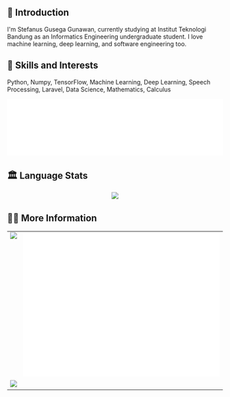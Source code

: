 ## 💬 Introduction
I'm Stefanus Gusega Gunawan, currently studying at Institut Teknologi Bandung as an Informatics Engineering undergraduate student. I love machine learning, deep learning, and software engineering too.

## 🌱 Skills and Interests
Python, Numpy, TensorFlow, Machine Learning, Deep Learning, Speech Processing, Laravel, Data Science, Mathematics, Calculus

![Topics](/metrics.plugin.topics.svg)

## 🏛️ Language Stats
<div align="center">
    <img text-align="center" src="https://github-readme-stats.vercel.app/api/top-langs/?username=stefanusgusega&hide=html,css,tex,less,dockerfile,makefile,qmake,lex,cmake,shell,nuplot&layout=compact&theme=onedark"></img>
</div>

## 💁‍♂️ More Information
<table>
    <tr>
        <td valign="top">
            <img src="https://github-readme-stats.vercel.app/api?username=stefanusgusega&show_icons=true&theme=onedark&count_private=true"/>
        </td>
        <td valign="center">
            <img src="metrics.plugin.habits.svg"/>
        </td>
    </tr>
    <tr>
        <td valign="top" colspan=2>
            <img src='https://github-profile-trophy.vercel.app/?username=stefanusgusega&theme=onedark'>
        </td>
    </tr>
</table>
